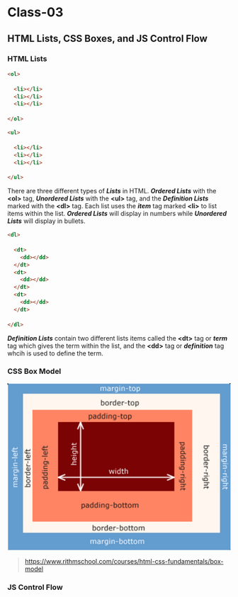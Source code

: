 # Class-03

## HTML Lists, CSS Boxes, and JS Control Flow

### HTML Lists

```html
<ol>
  
  <li></li>
  <li></li>
  <li></li>
  
</ol>
```
```html
<ul>
  
  <li></li>
  <li></li>
  <li></li>
  
</ul>
```

There are three different types of ***Lists*** in HTML. ***Ordered Lists*** with the **\<ol>** tag, ***Unordered Lists*** with the **\<ul>** tag, and the ***Definition Lists*** marked with the **\<dl>** tag. Each list uses the ***item*** tag marked **\<li>** to list items within the list. ***Ordered Lists*** will display in numbers while ***Unordered Lists*** will display in bullets.

```html
<dl>
  
  <dt>
    <dd></dd>
  </dt>
  <dt>
    <dd></dd>
  </dt>
  <dt>
    <dd></dd>
  </dt>
  
</dl>
```

***Definition Lists*** contain two different lists items called the **\<dt>** tag or ***term*** tag which gives the term within the list, and the **\<dd>** tag or ***definition*** tag whcih is used to define the term.

### CSS Box Model
![Box model](box-model.png) 
> https://www.rithmschool.com/courses/html-css-fundamentals/box-model

### JS Control Flow
